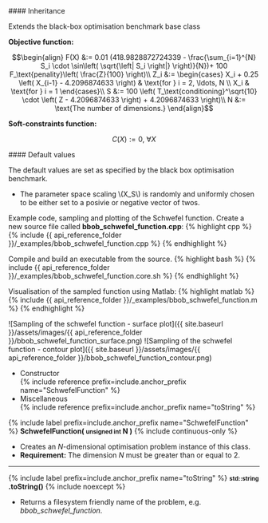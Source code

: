 <div class="custom-callout custom-callout-info">
#### Inheritance

Extends the black-box optimisation benchmark base class
</div>

**Objective function:**

$$\begin{align}
F(X) &:= 0.01 (418.9828872724339 - \frac{\sum_{i=1}^{N} S_i \cdot \sin\left( \sqrt{\left| S_i \right|} \right)}{N})+ 100 F_\text{penality}\left( \frac{Z}{100} \right)\\
Z_i &:= \begin{cases}
X_i + 0.25 \left( X_{i-1} - 4.2096874633 \right) & \text{for } i = 2, \ldots, N \\
X_i & \text{for } i = 1
\end{cases}\\
S &:= 100 \left( T_\text{conditioning}^\sqrt{10} \cdot \left( Z - 4.2096874633 \right) + 4.2096874633 \right)\\
N &:= \text{The number of dimensions.}
\end{align}$$

**Soft-constraints function:**

$$C(X) := 0, \ \forall X$$

<div class="custom-callout custom-callout-info">
#### Default values

The default values are set as specified by the black box optimisation benchmark.

- The parameter space scaling \\(X_S\\) is randomly and uniformly chosen to be either set to a posivie or negative vector of twos.
</div>

Example code, sampling and plotting of the Schwefel function.
Create a new source file called **bbob_schwefel_function.cpp**:
{% highlight cpp %}
{% include {{ api_reference_folder }}/_examples/bbob_schwefel_function.cpp %}
{% endhighlight %}

Compile and build an executable from the source.
{% highlight bash %}
{% include {{ api_reference_folder }}/_examples/bbob_schwefel_function.core.sh %}
{% endhighlight %}

Visualisation of the sampled function using Matlab:
{% highlight matlab %}
{% include {{ api_reference_folder }}/_examples/bbob_schwefel_function.m %}
{% endhighlight %}

![Sampling of the schwefel function - surface plot]({{ site.baseurl }}/assets/images/{{ api_reference_folder }}/bbob_schwefel_function_surface.png)
![Sampling of the schwefel function - contour plot]({{ site.baseurl }}/assets/images/{{ api_reference_folder }}/bbob_schwefel_function_contour.png)

- Constructor<br>
  {% include reference prefix=include.anchor_prefix name="SchwefelFunction" %}
- Miscellaneous<br>
  {% include reference prefix=include.anchor_prefix name="toString" %}

{% include label prefix=include.anchor_prefix name="SchwefelFunction" %}
**SchwefelFunction( <small>unsigned int</small> N )** {% include continuous-only %}

- Creates an *N*-dimensional optimisation problem instance of this class.
- **Requirement:** The dimension *N* must be greater than or equal to 2.

---
{% include label prefix=include.anchor_prefix name="toString" %}
**<small>std::string</small> .toString()** {% include noexcept %}


- Returns a filesystem friendly name of the problem, e.g. *bbob_schwefel_function*.